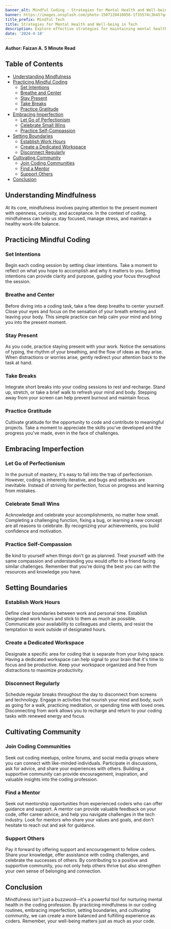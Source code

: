 ```yaml
---
banner_alt: Mindful Coding - Strategies for Mental Health and Well-being in Tech
banner: https://images.unsplash.com/photo-1507120410856-1f35574c3b45?q=80&w=870&auto=format&fit=crop&ixlib=rb-4.0.3&ixid=M3wxMjA3fDB8MHxwaG90by1wYWdlfHx8fGVufDB8fHx8fA%3D%3D
title_prefix: Mindful Tech
title: Strategies for Mental Health and Well-being in Tech
description: Explore effective strategies for maintaining mental health and well-being in the fast-paced world of technology. Discover how mindfulness techniques can enhance your coding experience and foster a healthier work-life balance.
date: '2024-4-18'
---
```


**Author: Faizan A.**
**5 Minute Read**

## Table of Contents

-   [Understanding Mindfulness](#understanding-mindfulness)
-   [Practicing Mindful Coding](#practicing-mindful-coding)
    -   [Set Intentions](#set-intentions)
    -   [Breathe and Center](#breathe-and-center)
    -   [Stay Present](#stay-present)
    -   [Take Breaks](#take-breaks)
    -   [Practice Gratitude](#practice-gratitude)
-   [Embracing Imperfection](#embracing-imperfection)
    -   [Let Go of Perfectionism](#let-go-of-perfectionism)
    -   [Celebrate Small Wins](#celebrate-small-wins)
    -   [Practice Self-Compassion](#practice-self-compassion)
-   [Setting Boundaries](#setting-boundaries)
    -   [Establish Work Hours](#establish-work-hours)
    -   [Create a Dedicated Workspace](#create-a-dedicated-workspace)
    -   [Disconnect Regularly](#disconnect-regularly)
-   [Cultivating Community](#cultivating-community)
    -   [Join Coding Communities](#join-coding-communities)
    -   [Find a Mentor](#find-a-mentor)
    -   [Support Others](#support-others)
-   [Conclusion](#conclusion)

## Understanding Mindfulness

At its core, mindfulness involves paying attention to the present moment with openness, curiosity, and acceptance. In the context of coding, mindfulness can help us stay focused, manage stress, and maintain a healthy work-life balance.

## Practicing Mindful Coding

### Set Intentions

Begin each coding session by setting clear intentions. Take a moment to reflect on what you hope to accomplish and why it matters to you. Setting intentions can provide clarity and purpose, guiding your focus throughout the session.

### Breathe and Center

Before diving into a coding task, take a few deep breaths to center yourself. Close your eyes and focus on the sensation of your breath entering and leaving your body. This simple practice can help calm your mind and bring you into the present moment.

### Stay Present

As you code, practice staying present with your work. Notice the sensations of typing, the rhythm of your breathing, and the flow of ideas as they arise. When distractions or worries arise, gently redirect your attention back to the task at hand.

### Take Breaks

Integrate short breaks into your coding sessions to rest and recharge. Stand up, stretch, or take a brief walk to refresh your mind and body. Stepping away from your screen can help prevent burnout and maintain focus.

### Practice Gratitude

Cultivate gratitude for the opportunity to code and contribute to meaningful projects. Take a moment to appreciate the skills you've developed and the progress you've made, even in the face of challenges.

## Embracing Imperfection

### Let Go of Perfectionism

In the pursuit of mastery, it's easy to fall into the trap of perfectionism. However, coding is inherently iterative, and bugs and setbacks are inevitable. Instead of striving for perfection, focus on progress and learning from mistakes.

### Celebrate Small Wins

Acknowledge and celebrate your accomplishments, no matter how small. Completing a challenging function, fixing a bug, or learning a new concept are all reasons to celebrate. By recognizing your achievements, you build confidence and motivation.

### Practice Self-Compassion

Be kind to yourself when things don't go as planned. Treat yourself with the same compassion and understanding you would offer to a friend facing similar challenges. Remember that you're doing the best you can with the resources and knowledge you have.

## Setting Boundaries

### Establish Work Hours

Define clear boundaries between work and personal time. Establish designated work hours and stick to them as much as possible. Communicate your availability to colleagues and clients, and resist the temptation to work outside of designated hours.

### Create a Dedicated Workspace

Designate a specific area for coding that is separate from your living space. Having a dedicated workspace can help signal to your brain that it's time to focus and be productive. Keep your workspace organized and free from distractions to maximize productivity.

### Disconnect Regularly

Schedule regular breaks throughout the day to disconnect from screens and technology. Engage in activities that nourish your mind and body, such as going for a walk, practicing meditation, or spending time with loved ones. Disconnecting from work allows you to recharge and return to your coding tasks with renewed energy and focus.

## Cultivating Community

### Join Coding Communities

Seek out coding meetups, online forums, and social media groups where you can connect with like-minded individuals. Participate in discussions, ask for advice, and share your experiences with others. Building a supportive community can provide encouragement, inspiration, and valuable insights into the coding profession.

### Find a Mentor

Seek out mentorship opportunities from experienced coders who can offer guidance and support. A mentor can provide valuable feedback on your code, offer career advice, and help you navigate challenges in the tech industry. Look for mentors who share your values and goals, and don't hesitate to reach out and ask for guidance.

### Support Others

Pay it forward by offering support and encouragement to fellow coders. Share your knowledge, offer assistance with coding challenges, and celebrate the successes of others. By contributing to a positive and supportive community, you not only help others thrive but also strengthen your own sense of belonging and connection.

## Conclusion

Mindfulness isn't just a buzzword—it's a powerful tool for nurturing mental health in the coding profession. By practicing mindfulness in our coding routines, embracing imperfection, setting boundaries, and cultivating community, we can create a more balanced and fulfilling experience as coders. Remember, your well-being matters just as much as your code.
